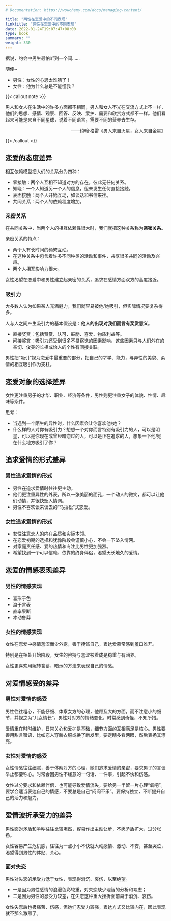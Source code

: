 ```yaml
---
# Documentation: https://wowchemy.com/docs/managing-content/

title: "两性在恋爱中的不同表现"
linktitle: "两性在恋爱中的不同表现"
date: 2022-01-24T19:07:47+08:00
type: book
summary: ""
weight: 330
---
```


<!--more-->

据说，约会中男生最怕听到一个词……

随便~

- 男性：女性的心思太难猜了！
- 女性：他为什么总是不能懂我？

{{< callout note >}}

男人和女人在生活中的许多方面都不相同，男人和女人不光在交流方式上不一样，他们的思想、感情、观察、回答、反映、爱护、需要和欣赏方式都不一样。他们看起来可能是来自不同星球，说着不同语言，需要不同的营养去生存。

<p align="right">——约翰·格雷《男人来自火星，女人来自金星》</p>

{{< /callout >}}

## 恋爱的态度差异

相互依赖模型把人们的关系分为四种：

- 零接触：两个人互相不知道对方的存在，彼此无任何关系。
- 知晓：一个人知道另一个人的信息，但未发生任何直接接触。
- 表面接触：两个人开始互动，如谈话和书信来往。
- 共同关系：两个人的依赖程度增加。

### 亲密关系

在共同关系中，当两个人的相互依赖性很大时，我们就把这种关系称为**亲密关系**。

亲密关系的特点：

- 两个人有长时间的频繁互动。
- 在这种关系中包含着许多不同种类的活动和事件，共享很多共同的活动及兴趣。
- 两个人相互影响力很大。

女性渴望在恋爱中和男性建立起亲密的关系，追求在感情方面双方的高度接近。

### 吸引力

大多数人认为如果某人充满魅力，我们就容易被他/她吸引，但实际情况要复杂得多。

人与人之间产生吸引力的基本假设是：**他人的出现对我们而言有奖赏意义**。

- 直接奖赏：包括赞赏、认可、鼓励、喜爱、物质利益等。
- 间接奖赏：吸引力还受到很多不易察觉的因素影响，这些因素只与人们外在的亲切、俊美的长相或怡人的个性有间接关联。

男性把“吸引”视为恋爱中最重要的部分，把自己的才学、能力，与异性的美貌、柔情的相互吸引作为支柱。

## 恋爱对象的选择差异

女性更注重男子的才华、职业、经济等条件，男性则更注重女子的体貌、性情、趣味等条件。

思考：

- 当遇到一个陌生的异性时，什么因素会让你喜欢他/她？
- 什么样的人对你有吸引力？想想一个对你而言特别有吸引力的人，可以是明星，可以是你现在或曾经暗恋过的人，可以是正在追求的人，想象一下他/她在什么地方吸引了你？

## 追求爱情的形式差异

### 男性追求爱情的形式

- 男性在追求爱情时往往更主动。
- 他们更注重异性的外表，所以一张美丽的面孔，一个动人的微笑，都可以让他们动情，并很快坠入情网。
- 男性不喜欢谈来谈去的“马拉松”式恋爱。

### 女性追求爱情的形式

- 女性注意恋人的内在品质和实际本领。
- 在恋爱初期的选择和犹豫阶段会谨慎小心，不会一下坠入情网。
- 对家庭责任感、爱的热情和专注比男性更加强烈。
- 希望找到一个可以信赖、依靠的终身伴侣，渴望天长地久的爱情。

## 恋爱的情感表现差异

### 男性的情感表现

- 喜形于色
- 溢于言表
- 直率果断
- 冲动鲁莽

### 女性的情感表现

女性在恋爱中感情羞涩而少外露，善于掩饰自己，表达爱慕常感到羞口难开。

特别是在相处开始阶段，女生的矜持与羞涩被看成是稳重与有涵养。

女性更喜欢用婉转含蓄、暗示的方法来表现自己的情感。

## 对爱情感受的差异

### 男性对爱情的感受

男性往往粗心，不能仔细、体察女方的心理，他顾及大的方面，而不注意小的细节，并视之为“儿女情长”。男性对对方的情绪变化，时常感到奇怪，不知所措。

爱情重在时时维护，日常关心和爱护是基础，细节方面的互相满足是核心。男性要善用甜言蜜语，比如恋人穿新衣服或换了新发型，要定睛多看两眼，然后表扬其漂亮。

### 女性对爱情的感受

女性情感往往细腻，善于体察对方的心理，她们追求爱情的亲密，要求男子的言谈举止都要称心。时常会因男性不经意的一句话、一件事，引起不快和伤感。

女性过分要求和依赖伴侣，也可能导致爱情流失，要给另一半留一片心理“氧吧”。要学会适当表达自己的情感，不要总是自己“闷闷不乐”。要保持独立，不断提升自己的活力和魅力。

## 爱情波折承受力的差异

男性面对矛盾和争吵往往比较坦然，容易作出主动让步，不愿矛盾扩大，过分张扬。

女性容易产生危机感，往往为一点小小不快就大动感情、激动、不安，甚至哭泣，渴望得到男性的体贴、关心。

### 面对失恋

男性对失恋的承受力低于女性，表现得消沉、哀伤，以至绝望。

- 一是因为男性感情的浪漫色彩较重，对失恋缺少理智的分析和考虑；
- 二是因为男性的忍受力较差，在失恋这种重大挫折面前易于消沉、哀伤。

女性失恋后也极痛苦、伤感，但她们忍受力较强，表达方式又比较内在，因此表现就不那么激烈了。